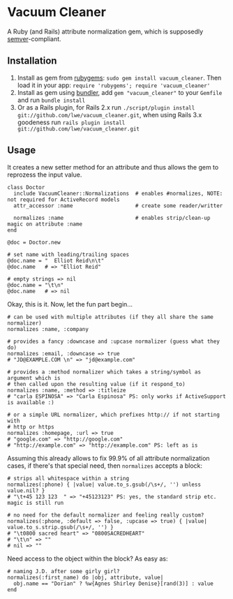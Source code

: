 Vacuum Cleaner
==============

A Ruby (and Rails) attribute normalization gem, which is supposedly [semver](http://semver.org/)-compliant.

Installation
------------

1. Install as gem from [rubygems](http://rubygems.org/gems/vacuum_cleaner): `sudo gem install vacuum_cleaner`.
   Then load it in your app: `require 'rubygems'; require 'vacuum_cleaner'`      
2. Install as gem using [bundler](http://github.com/carlhuda/bundler), add `gem "vacuum_cleaner"` to your
   `Gemfile` and run `bundle install`
3. Or as a Rails plugin, for Rails 2.x run `./script/plugin install git://github.com/lwe/vacuum_cleaner.git`, when using Rails 3.x
   goodeness run `rails plugin install git://github.com/lwe/vacuum_cleaner.git`

Usage
-----

It creates a new setter method for an attribute and thus allows the gem to reprozess the input value.

    class Doctor
      include VacuumCleaner::Normalizations  # enables #normalizes, NOTE: not required for ActiveRecord models                                             
      attr_accessor :name                    # create some reader/writter
      
      normalizes :name                       # enables strip/clean-up magic on attribute :name
    end
    
    @doc = Doctor.new
    
    # set name with leading/trailing spaces
    @doc.name = "  Elliot Reid\n\t"
    @doc.name   # => "Elliot Reid"
    
    # empty strings => nil
    @doc.name = "\t\n"
    @doc.name   # => nil

Okay, this is it. Now, let the fun part begin...

    # can be used with multiple attributes (if they all share the same normalizer)
    normalizes :name, :company
    
    # provides a fancy :downcase and :upcase normalizer (guess what they do)
    normalizes :email, :downcase => true
    # "JD@EXAMPLE.COM \n" => "jd@example.com"
    
    # provides a :method normalizer which takes a string/symbol as argument which is
    # then called upon the resulting value (if it respond_to)
    normalizes :name, :method => :titleize
    # "carla ESPINOSA" => "Carla Espinosa" PS: only works if ActiveSupport is available :)
    
    # or a simple URL normalizer, which prefixes http:// if not starting with
    # http or https
    normalizes :homepage, :url => true
    # "google.com" => "http://google.com"
    # "http://example.com" => "http://example.com" PS: left as is
    
Assuming this already allows to fix 99.9% of all attribute normalization cases, if there's
that special need, then `normalizes` accepts a block:

    # strips all whitespace within a string
    normalizes(:phone) { |value| value.to_s.gsub(/\s+/, '') unless value.nil? }    
    # "\t+45 123 123  " => "+45123123" PS: yes, the standard strip etc. magic is still run
    
    # no need for the default normalizer and feeling really custom?
    normalizes(:phone, :default => false, :upcase => true) { |value| value.to_s.strip.gsub(/\s+/, '') }
    # "\t0800 sacred heart" => "0800SACREDHEART"
    # "\t\n" => ""
    # nil => ""
    
Need access to the object within the block? As easy as:

    # naming J.D. after some girly girl?
    normalizes(:first_name) do |obj, attribute, value|
      obj.name == "Dorian" ? %w{Agnes Shirley Denise}[rand(3)] : value
    end
